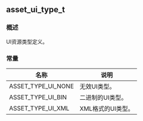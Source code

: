 ## asset\_ui\_type\_t
### 概述
 UI资源类型定义。

### 常量
<p id="asset_ui_type_t_consts">

| 名称 | 说明 | 
| -------- | ------- | 
| ASSET\_TYPE\_UI\_NONE | 无效UI类型。 |
| ASSET\_TYPE\_UI\_BIN | 二进制的UI类型。 |
| ASSET\_TYPE\_UI\_XML | XML格式的UI类型。 |
